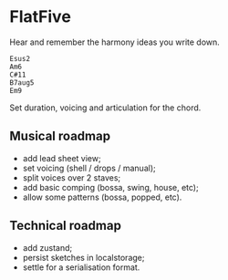# FlatFive

Hear and remember the harmony ideas you write down.

```
Esus2
Am6
C#11
B7aug5
Em9
```

Set duration, voicing and articulation for the chord.

## Musical roadmap

- add lead sheet view;
- set voicing (shell / drops / manual);
- split voices over 2 staves;
- add basic comping (bossa, swing, house, etc);
- allow some patterns (bossa, popped, etc).

## Technical roadmap

- add zustand;
- persist sketches in localstorage;
- settle for a serialisation format.
